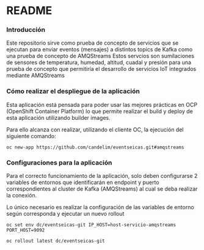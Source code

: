 # README #

### Introducción ###

Este repositorio sirve como prueba de concepto de servicios que se ejecutan para enviar eventos (mensajes) a distintos topics de Kafka como una prueba de concepto de AMQStreams 
Estos servcios son sumilaciones de sensores de temperatura, humedad, altitud, cuadal y presión para una prueba de concepto que permitiría el desarrollo de servicios IoT integrados mediante AMQStreams

### Cómo realizar el despliegue de la aplicación ###

Esta aplicación está pensada para poder usar las mejores prácticas en OCP (OpenShift Container Platform) lo que permite realizar el build y deploy de esta aplicación utilizando builder images.

Para ello alcanza con realizar, utilizando el cliente OC, la ejecución del siguiente comando:

`
oc new-app https://github.com/candelim/eventseicas.git#amqstreams
` 

### Configuraciones para la aplicación ###

Para el correcto funcionamiento de la aplicación, solo deben configurarse 2 variables de entornos que identificarán en endpoint y puerto correspondientes al cluster de Kafka (AMQStreams) al cual se deba realizar la conexión.

Lo único necesario es realizar la configuración de las variables de entorno según corresponda y ejecutar un nuevo rollout

`
oc set env dc/eventseicas-git IP_HOST=host-servicio-amqstreams PORT_HOST=9092
`

`
oc rollout latest dc/eventseicas-git
`

